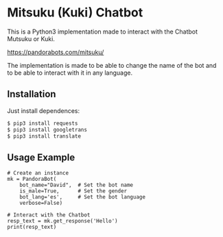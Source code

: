# Mitsuku (Kuki) Chatbot

This is a Python3 implementation made to interact with the Chatbot Mutsuku or Kuki.

https://pandorabots.com/mitsuku/

The implementation is made to be able to change the name of the bot and to be able to interact with it in any language.

## Installation

Just install dependences:
```sh
$ pip3 install requests
$ pip3 install googletrans
$ pip3 install translate
```
## Usage Example

```python3
# Create an instance
mk = PandoraBot(
    bot_name="David",  # Set the bot name
    is_male=True,      # Set the gender
    bot_lang='es',     # Set the bot language
    verbose=False)
    
# Interact with the Chatbot
resp_text = mk.get_response('Hello')
print(resp_text)
```

